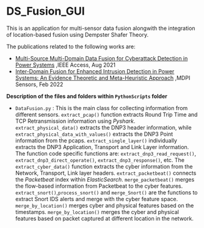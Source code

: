 # DS_Fusion_GUI
This is an application for multi-sensor data fusion alongwith the integration of location-based fusion using Dempster Shafer Theory.

The publications related to the following works are:
- [Multi-Source Multi-Domain Data Fusion for Cyberattack Detection in Power Systems](https://ieeexplore.ieee.org/abstract/document/9521204) ,IEEE Access, Aug 2021
- [Inter-Domain Fusion for Enhanced Intrusion Detection in Power Systems: An Evidence Theoretic and Meta-Heuristic Approach](https://www.mdpi.com/1424-8220/22/6/2100) ,MDPI Sensors, Feb 2022

**Description of the files and folders within `PythonScripts` folder**
- `DataFusion.py` : This is the main class for collecting information from different sensors. `extract_pcap()` function extracts Round Trip Time and TCP Retransmission information using *Pyshark*. `extract_physical_data()` extracts the DNP3 header information, while `extract_physical_data_with_values()` extracts the DNP3 Point information from the pcaps. `extract_single_layer()` individually extracts the DNP3 Application, Transport and Link Layer information. The function code specific 
functions are: `extract_dnp3_read_request()`, `extract_dnp3_direct_operate()`, `extract_dnp3_response()`, etc. The `extract_cyber_data()` function extracts the cyber information from the Network, Transport, Link layer headers. `extract_packetbeat()` connects the *Packetbeat* index within *ElasticSearch*. `merge_packetbeat()` merges the flow-based information from Packetbeat to the cyber features.
`extract_snort()`,`process_snort()` and `merge_Snort()` are the functions to extract Snort IDS alerts and merge with the cyber feature space. `merge_by_location()` merges cyber and physical features based on the timestamps. `merge_by_location()` merges the cyber and physical features based on packet captured at different location in the network.